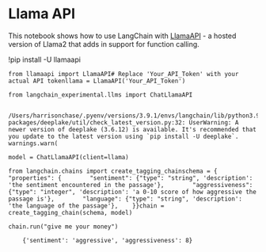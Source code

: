 Llama API
=========

This notebook shows how to use LangChain with [LlamaAPI](https://llama-api.com/) - a hosted version of Llama2 that adds in support for function calling.

!pip install -U llamaapi

    from llamaapi import LlamaAPI# Replace 'Your_API_Token' with your actual API tokenllama = LlamaAPI('Your_API_Token')

    from langchain_experimental.llms import ChatLlamaAPI

        /Users/harrisonchase/.pyenv/versions/3.9.1/envs/langchain/lib/python3.9/site-packages/deeplake/util/check_latest_version.py:32: UserWarning: A newer version of deeplake (3.6.12) is available. It's recommended that you update to the latest version using `pip install -U deeplake`.      warnings.warn(

    model = ChatLlamaAPI(client=llama)

    from langchain.chains import create_tagging_chainschema = {    "properties": {        "sentiment": {"type": "string", 'description': 'the sentiment encountered in the passage'},        "aggressiveness": {"type": "integer", 'description': 'a 0-10 score of how aggressive the passage is'},        "language": {"type": "string", 'description': 'the language of the passage'},    }}chain = create_tagging_chain(schema, model)

    chain.run("give me your money")

        {'sentiment': 'aggressive', 'aggressiveness': 8}